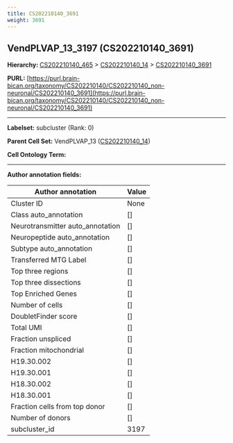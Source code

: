 ```yaml
---
title: CS202210140_3691
weight: 3691
---
```

## VendPLVAP_13_3197 (CS202210140_3691)
<b>Hierarchy: </b>
[CS202210140_465](../CS202210140_465) >
[CS202210140_14](../CS202210140_14) >
[CS202210140_3691](../CS202210140_3691)

**PURL:** [https://purl.brain-bican.org/taxonomy/CS202210140/CS202210140_non-neuronal/CS202210140_3691](https://purl.brain-bican.org/taxonomy/CS202210140/CS202210140_non-neuronal/CS202210140_3691)

---


**Labelset:** subcluster (Rank: 0)

**Parent Cell Set:** VendPLVAP_13 ([CS202210140_14](../CS202210140_14))



**Cell Ontology Term:** 

[MARKER GENES.]: #


---

[TRANSFERRED ANNOTATIONS.]: #


[AUTHOR ANNOTATION FIELDS.]: #


**Author annotation fields:**

| Author annotation | Value |
|-------------------|-------|
|Cluster ID|None|
|Class auto_annotation|[]|
|Neurotransmitter auto_annotation|[]|
|Neuropeptide auto_annotation|[]|
|Subtype auto_annotation|[]|
|Transferred MTG Label|[]|
|Top three regions|[]|
|Top three dissections|[]|
|Top Enriched Genes|[]|
|Number of cells|[]|
|DoubletFinder score|[]|
|Total UMI|[]|
|Fraction unspliced|[]|
|Fraction mitochondrial|[]|
|H19.30.002|[]|
|H19.30.001|[]|
|H18.30.002|[]|
|H18.30.001|[]|
|Fraction cells from top donor|[]|
|Number of donors|[]|
|subcluster_id|3197|
